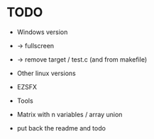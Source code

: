 # TODO

* Windows version
* -> fullscreen
* -> remove target / test.c (and from makefile)

* Other linux versions
* EZSFX
* Tools
* Matrix with n variables / array union 
* put back the readme and todo